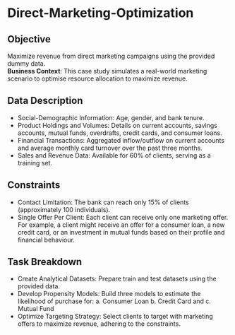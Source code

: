 # Direct-Marketing-Optimization

## Objective
Maximize revenue from direct marketing campaigns using the provided dummy data.  
**Business Context**: This case study simulates a real-world marketing scenario to optimise resource allocation to maximize revenue.

## Data Description
- Social-Demographic Information: Age, gender, and bank tenure.
- Product Holdings and Volumes: Details on current accounts, savings accounts, mutual funds, overdrafts, credit cards, and consumer loans.
- Financial Transactions: Aggregated inflow/outflow on current accounts and average monthly card turnover over the past three months.
- Sales and Revenue Data: Available for 60% of clients, serving as a training set.

## Constraints
- Contact Limitation: The bank can reach only 15% of clients (approximately 100 individuals).
- Single Offer Per Client: Each client can receive only one marketing offer. For example, a  client might receive an offer for a consumer loan, a new credit card, or an investment in mutual funds based on their profile and financial behaviour.

## Task Breakdown
- Create Analytical Datasets: Prepare train and test datasets using the provided data. 
- Develop Propensity Models: Build three models to estimate the likelihood of purchase for: a. Consumer Loan b. Credit Card and c. Mutual Fund
- Optimize Targeting Strategy: Select clients to target with marketing offers to maximize revenue, adhering to the constraints.
